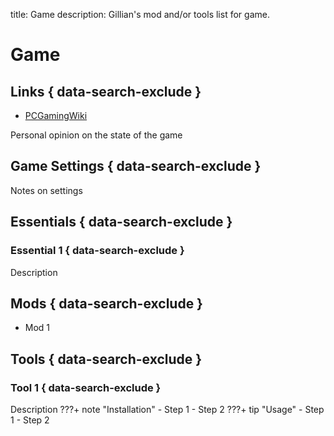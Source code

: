 title: Game
description: Gillian's mod and/or tools list for game.

# Game
## Links { data-search-exclude }
- [PCGamingWiki](link)

Personal opinion on the state of the game

## Game Settings { data-search-exclude }
Notes on settings

## Essentials { data-search-exclude }
### Essential 1 { data-search-exclude }
Description

## Mods { data-search-exclude }
* Mod 1

## Tools { data-search-exclude }
### Tool 1 { data-search-exclude }
Description
???+ note "Installation"
    - Step 1
    - Step 2
???+ tip "Usage"
    - Step 1
    - Step 2